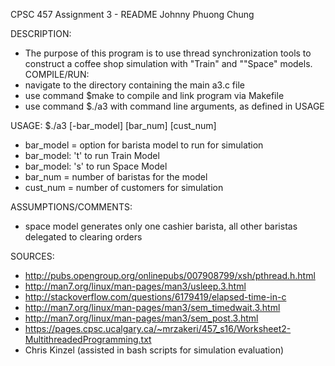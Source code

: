CPSC 457 Assignment 3 - README Johnny Phuong Chung

DESCRIPTION:
- The purpose of this program is to use thread synchronization tools to construct a coffee shop simulation with "Train" and ""Space" models.
COMPILE/RUN:
- navigate to the directory containing the main a3.c file
- use command $make to compile and link program via Makefile
- use command $./a3 with command line arguments, as defined in USAGE

USAGE: $./a3 [-bar_model] [bar_num] [cust_num]
-   bar_model = option for barista model to run for simulation
-   bar_model: 't' to run Train Model
-   bar_model: 's' to run Space Model
- bar_num = number of baristas for the model
- cust_num = number of customers for simulation

ASSUMPTIONS/COMMENTS:
- space model generates only one cashier barista, all other baristas delegated to clearing orders

SOURCES:
- http://pubs.opengroup.org/onlinepubs/007908799/xsh/pthread.h.html
- http://man7.org/linux/man-pages/man3/usleep.3.html
- http://stackoverflow.com/questions/6179419/elapsed-time-in-c
- http://man7.org/linux/man-pages/man3/sem_timedwait.3.html
- http://man7.org/linux/man-pages/man3/sem_post.3.html
- https://pages.cpsc.ucalgary.ca/~mrzakeri/457_s16/Worksheet2-MultithreadedProgramming.txt
- Chris Kinzel (assisted in bash scripts for simulation evaluation)